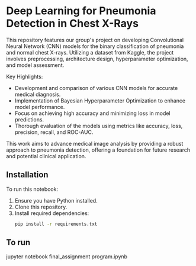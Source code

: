 # Deep Learning for Pneumonia Detection in Chest X-Rays

This repository features our group's project on developing Convolutional Neural Network (CNN) models for the binary classification of pneumonia and normal chest X-rays. Utilizing a dataset from Kaggle, the project involves preprocessing, architecture design, hyperparameter optimization, and model assessment.

Key Highlights:
- Development and comparison of various CNN models for accurate medical diagnosis.
- Implementation of Bayesian Hyperparameter Optimization to enhance model performance.
- Focus on achieving high accuracy and minimizing loss in model predictions.
- Thorough evaluation of the models using metrics like accuracy, loss, precision, recall, and ROC-AUC.

This work aims to advance medical image analysis by providing a robust approach to pneumonia detection, offering a foundation for future research and potential clinical application.

## Installation
To run this notebook:
1. Ensure you have Python installed.
2. Clone this repository.
3. Install required dependencies:
   ```bash
   pip install -r requirements.txt

## To run
jupyter notebook final_assignment program.ipynb
